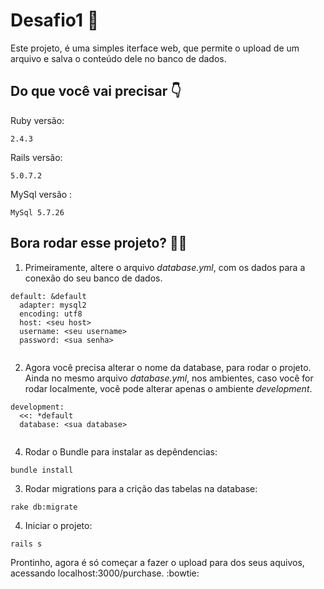 # Desafio1 :notebook:

Este projeto, é uma simples iterface web, que permite o upload de um arquivo e salva o conteúdo dele no banco de dados.

## Do que você vai precisar :point_down:

Ruby versão: 
```
2.4.3
```

Rails versão:
```
5.0.7.2
```
MySql versão :
```
MySql 5.7.26
```

## Bora rodar esse projeto? :ok_woman:

1. Primeiramente, altere o arquivo _database.yml_, com os dados para a conexão do seu banco de dados.

```
default: &default
  adapter: mysql2
  encoding: utf8
  host: <seu host>
  username: <seu username>
  password: <sua senha>
  
```

2. Agora você precisa alterar o nome da database, para rodar o projeto. Ainda no mesmo arquivo  _database.yml_, nos ambientes, caso você for rodar localmente, você pode alterar apenas o ambiente _development_.

```
development:
  <<: *default
  database: <sua database>
  
```
4. Rodar o Bundle para instalar as depêndencias:
```
bundle install
```
3. Rodar migrations para a crição das tabelas na database:
```
rake db:migrate
```
4. Iniciar o projeto:

```
rails s
```

Prontinho, agora é só começar a fazer o upload para dos seus aquivos, acessando localhost:3000/purchase. :bowtie:

